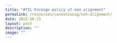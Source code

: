 ```yaml
---
title: "#TIL Foreign policy of non alignment"
permalink: /resources/connexionsg/non-alignment/
date: 2022-10-21
layout: post
description: ""
image: ""
---
```

